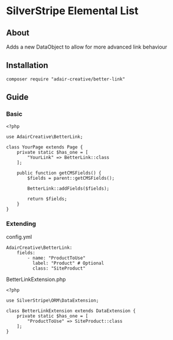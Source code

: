 # SilverStripe Elemental List

## About

Adds a new DataObject to allow for more advanced link behaviour

## Installation

```
composer require "adair-creative/better-link"
```

## Guide

### Basic

```
<?php

use AdairCreative\BetterLink;

class YourPage extends Page {
	private static $has_one = [
		"YourLink" => BetterLink::class
	];

	public function getCMSFields() {
		$fields = parent::getCMSFields();
		
		BetterLink::addFields($fields);

		return $fields;
	}
}
```

### Extending

config.yml
```
AdairCreative\BetterLink:
	fields:
		- name: "ProductToUse"
		  label: "Product" # Optional
		  class: "SiteProduct"
```

BetterLinkExtension.php
```
<?php

use SilverStripe\ORM\DataExtension;

class BetterLinkExtension extends DataExtension {
	private static $has_one = [
		"ProductToUse" => SiteProduct::class
	];
}
```